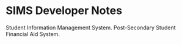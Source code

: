 # SIMS Developer Notes

Student Information Management System. Post-Secondary Student Financial Aid System.


